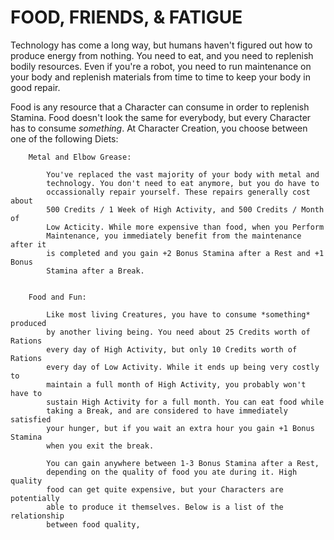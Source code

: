 FOOD, FRIENDS, & FATIGUE
========================

Technology has come a long way, but humans haven't figured out how to produce
energy from nothing. You need to eat, and you need to replenish bodily
resources. Even if you're a robot, you need to run maintenance on your body and
replenish materials from time to time to keep your body in good repair.

Food is any resource that a Character can consume in order to replenish Stamina.
Food doesn't look the same for everybody, but every Character has to consume
*something*. At Character Creation, you choose between one of the following
Diets:


        Metal and Elbow Grease:

            You've replaced the vast majority of your body with metal and
            technology. You don't need to eat anymore, but you do have to
            occassionally repair yourself. These repairs generally cost about
            500 Credits / 1 Week of High Activity, and 500 Credits / Month of
            Low Acticity. While more expensive than food, when you Perform
            Maintenance, you immediately benefit from the maintenance after it
            is completed and you gain +2 Bonus Stamina after a Rest and +1 Bonus
            Stamina after a Break.


        Food and Fun:
            
            Like most living Creatures, you have to consume *something* produced
            by another living being. You need about 25 Credits worth of Rations
            every day of High Activity, but only 10 Credits worth of Rations
            every day of Low Activity. While it ends up being very costly to
            maintain a full month of High Activity, you probably won't have to
            sustain High Activity for a full month. You can eat food while
            taking a Break, and are considered to have immediately satisfied
            your hunger, but if you wait an extra hour you gain +1 Bonus Stamina
            when you exit the break.

            You can gain anywhere between 1-3 Bonus Stamina after a Rest,
            depending on the quality of food you ate during it. High quality
            food can get quite expensive, but your Characters are potentially
            able to produce it themselves. Below is a list of the relationship
            between food quality, 

